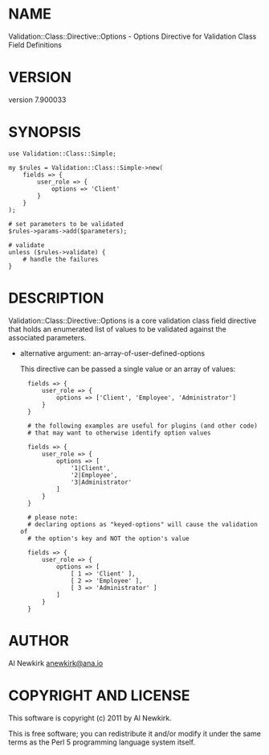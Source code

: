 # NAME

Validation::Class::Directive::Options - Options Directive for Validation Class Field Definitions

# VERSION

version 7.900033

# SYNOPSIS

    use Validation::Class::Simple;

    my $rules = Validation::Class::Simple->new(
        fields => {
            user_role => {
                options => 'Client'
            }
        }
    );

    # set parameters to be validated
    $rules->params->add($parameters);

    # validate
    unless ($rules->validate) {
        # handle the failures
    }

# DESCRIPTION

Validation::Class::Directive::Options is a core validation class field directive
that holds an enumerated list of values to be validated against the associated
parameters.

- alternative argument: an-array-of-user-defined-options

    This directive can be passed a single value or an array of values:

        fields => {
            user_role => {
                options => ['Client', 'Employee', 'Administrator']
            }
        }

        # the following examples are useful for plugins (and other code)
        # that may want to otherwise identify option values

        fields => {
            user_role => {
                options => [
                    '1|Client',
                    '2|Employee',
                    '3|Administrator'
                ]
            }
        }

        # please note:
        # declaring options as "keyed-options" will cause the validation of
        # the option's key and NOT the option's value

        fields => {
            user_role => {
                options => [
                    [ 1 => 'Client' ],
                    [ 2 => 'Employee' ],
                    [ 3 => 'Administrator' ]
                ]
            }
        }

# AUTHOR

Al Newkirk <anewkirk@ana.io>

# COPYRIGHT AND LICENSE

This software is copyright (c) 2011 by Al Newkirk.

This is free software; you can redistribute it and/or modify it under
the same terms as the Perl 5 programming language system itself.

